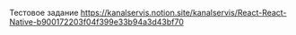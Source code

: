 Тестовое задание https://kanalservis.notion.site/kanalservis/React-React-Native-b900172203f04f399e33b94a3d43bf70
